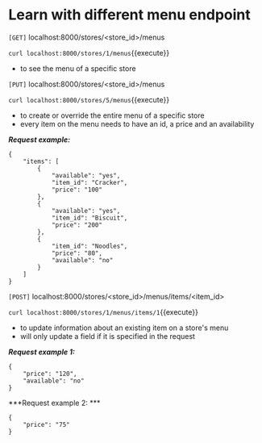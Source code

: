 # Learn with different menu endpoint

```[GET]``` localhost:8000/stores/<store_id>/menus

`curl localhost:8000/stores/1/menus`{{execute}}

- to see the menu of a specific store

```[PUT]``` localhost:8000/stores/<store_id>/menus

`curl localhost:8000/stores/5/menus`{{execute}}

- to create or override the entire menu of a specific store
- every item on the menu needs to have an id, a price and an availability 

***Request example:***
```
{
    "items": [
        {
            "available": "yes",
            "item_id": "Cracker",
            "price": "100"
        }, 
        {
            "available": "yes",
            "item_id": "Biscuit",
            "price": "200"
        }, 
        {
            "item_id": "Noodles", 
            "price": "80", 
            "available": "no"
        }
    ]
}
```

```[POST]``` localhost:8000/stores/<store_id>/menus/items/<item_id>

`curl localhost:8000/stores/1/menus/items/1`{{execute}}

- to update information about an existing item on a store's menu
- will only update a field if it is specified in the request

***Request example 1:*** 
```
{ 
    "price": "120",
    "available": "no"
}
```

***Request example 2: ***
```
{
    "price": "75"
}
```
